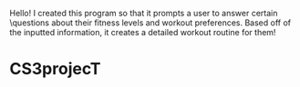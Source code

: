 Hello! I created this program so that it prompts a user to answer certain \questions about their fitness levels and workout preferences. 
Based off of the inputted information, it creates a detailed workout routine for them!
# CS3projecT
